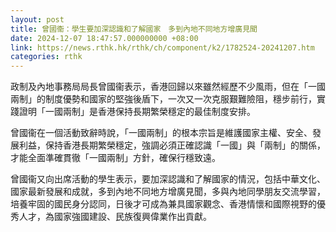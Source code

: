 ```yaml
---
layout: post
title: 曾國衞：學生要加深認識和了解國家　多到內地不同地方增廣見聞
date: 2024-12-07 18:47:57.000000000 +08:00
link: https://news.rthk.hk/rthk/ch/component/k2/1782524-20241207.htm
categories: rthk
---
```


政制及內地事務局局長曾國衞表示，香港回歸以來雖然經歷不少風雨，但在「一國兩制」的制度優勢和國家的堅強後盾下，一次又一次克服艱難險阻，穩步前行，實踐證明「一國兩制」是香港保持長期繁榮穩定的最佳制度安排。

曾國衞在一個活動致辭時說，「一國兩制」的根本宗旨是維護國家主權、安全、發展利益，保持香港長期繁榮穩定，強調必須正確認識「一國」與「兩制」的關係，才能全面準確貫徹「一國兩制」方針，確保行穩致遠。

曾國衞又向出席活動的學生表示，要加深認識和了解國家的情況，包括中華文化、國家最新發展和成就，多到內地不同地方增廣見聞，多與內地同學朋友交流學習，培養牢固的國民身分認同，日後才可成為兼具國家觀念、香港情懷和國際視野的優秀人才，為國家強國建設、民族復興偉業作出貢獻。
